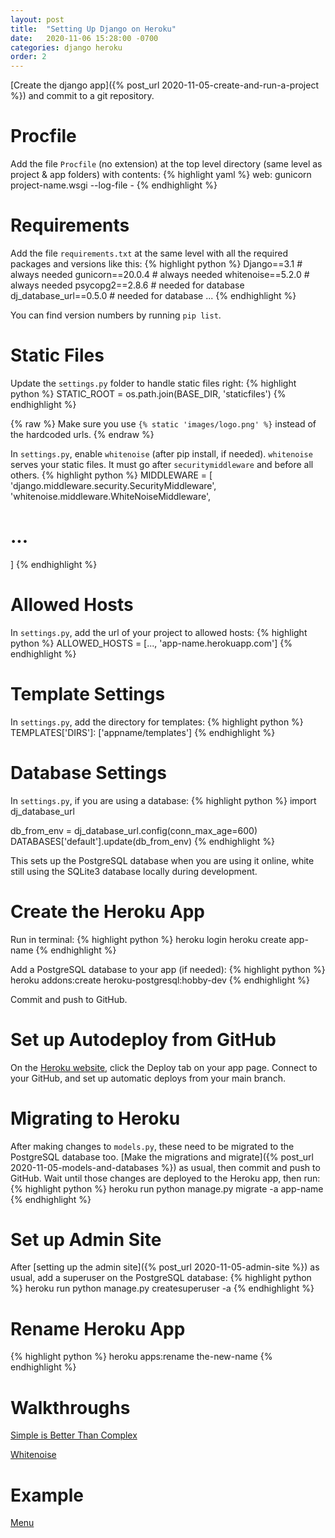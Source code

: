 ```yaml
---
layout: post
title:  "Setting Up Django on Heroku"
date:   2020-11-06 15:28:00 -0700
categories: django heroku
order: 2
---
```

[Create the django app]({% post_url 2020-11-05-create-and-run-a-project %}) and commit to a git repository.

# Procfile
Add the file `Procfile` (no extension) at the top level directory (same level as project & app folders) with contents:
{% highlight yaml %}
web: gunicorn project-name.wsgi --log-file -
{% endhighlight %}

# Requirements
Add the file `requirements.txt` at the same level with all the required packages and versions like this:
{% highlight python %}
Django==3.1 	        # always needed
gunicorn==20.0.4 	    # always needed
whitenoise==5.2.0 	    # always needed
psycopg2==2.8.6         # needed for database
dj_database_url==0.5.0	# needed for database
...
{% endhighlight %}

You can find version numbers by running `pip list`.

# Static Files
Update the `settings.py` folder to handle static files right:
{% highlight python %}
STATIC_ROOT = os.path.join(BASE_DIR, 'staticfiles')
{% endhighlight %}

{% raw %}
Make sure you use `{% static 'images/logo.png' %}` instead of the hardcoded urls.
{% endraw %}

In `settings.py`, enable `whitenoise` (after pip install, if needed). `whitenoise` serves your static files. It must go after `securitymiddleware` and before all others.
{% highlight python %}
MIDDLEWARE = [
  'django.middleware.security.SecurityMiddleware',
  'whitenoise.middleware.WhiteNoiseMiddleware',
  # ...
]
{% endhighlight %}

# Allowed Hosts

In `settings.py`, add the url of your project to allowed hosts:
{% highlight python %}
ALLOWED_HOSTS = [..., 'app-name.herokuapp.com']
{% endhighlight %}

# Template Settings

In `settings.py`, add the directory for templates:
{% highlight python %}
TEMPLATES['DIRS']: ['appname/templates']
{% endhighlight %}

# Database Settings
In `settings.py`, if you are using a database:
{% highlight python %}
import dj_database_url

db_from_env = dj_database_url.config(conn_max_age=600)
DATABASES['default'].update(db_from_env)
{% endhighlight %}

This sets up the PostgreSQL database when you are using it online, white still using the SQLite3 database locally during development.

# Create the Heroku App
Run in terminal:
{% highlight python %}
heroku login
heroku create app-name
{% endhighlight %}

Add a PostgreSQL database to your app (if needed):
{% highlight python %}
heroku addons:create heroku-postgresql:hobby-dev
{% endhighlight %}

Commit and push to GitHub. 

# Set up Autodeploy from GitHub
On the [Heroku website](https://dashboard.heroku.com/), click the Deploy tab on your app page. Connect to your GitHub, and set up automatic deploys from your main branch.

# Migrating to Heroku
After making changes to `models.py`, these need to be migrated to the PostgreSQL database too. [Make the migrations and migrate]({% post_url 2020-11-05-models-and-databases %}) as usual, then commit and push to GitHub. Wait until those changes are deployed to the Heroku app, then run:
{% highlight python %}
heroku run python manage.py migrate -a app-name
{% endhighlight %}

# Set up Admin Site
After [setting up the admin site]({% post_url 2020-11-05-admin-site %}) as usual, add a superuser on the PostgreSQL database:
{% highlight python %}
heroku run python manage.py createsuperuser -a <appname>
{% endhighlight %}

# Rename Heroku App
{% highlight python %}
heroku apps:rename the-new-name
{% endhighlight %}

# Walkthroughs
[Simple is Better Than Complex](https://simpleisbetterthancomplex.com/tutorial/2016/08/09/how-to-deploy-django-applications-on-heroku.html)

[Whitenoise](http://whitenoise.evans.io/en/stable/django.html)

# Example
[Menu](https://github.com/brimco/heroku-menu)